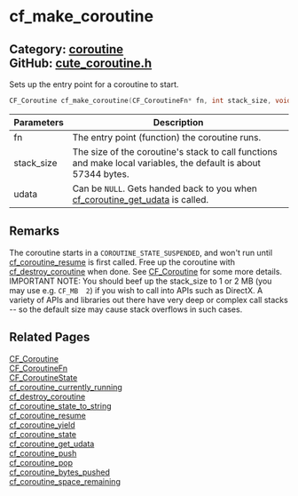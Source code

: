 [](../header.md ':include')

# cf_make_coroutine

Category: [coroutine](/api_reference?id=coroutine)  
GitHub: [cute_coroutine.h](https://github.com/RandyGaul/cute_framework/blob/master/include/cute_coroutine.h)  
---

Sets up the entry point for a coroutine to start.

```cpp
CF_Coroutine cf_make_coroutine(CF_CoroutineFn* fn, int stack_size, void* udata);
```

Parameters | Description
--- | ---
fn | The entry point (function) the coroutine runs.
stack_size | The size of the coroutine's stack to call functions and make local variables, the default is about 57344 bytes.
udata | Can be `NULL`. Gets handed back to you when [cf_coroutine_get_udata](/coroutine/cf_coroutine_get_udata.md) is called.

## Remarks

The coroutine starts in a `COROUTINE_STATE_SUSPENDED`, and won't run until [cf_coroutine_resume](/coroutine/cf_coroutine_resume.md) is first called. Free up the
coroutine with [cf_destroy_coroutine](/coroutine/cf_destroy_coroutine.md) when done. See [CF_Coroutine](/coroutine/cf_coroutine.md) for some more details. IMPORTANT NOTE: You should beef
up the stack_size to 1 or 2 MB (you may use e.g. `CF_MB  2`) if you wish to call into APIs such as DirectX. A variety of APIs
and libraries out there have very deep or complex call stacks -- so the default size may cause stack overflows in such cases.

## Related Pages

[CF_Coroutine](/coroutine/cf_coroutine.md)  
[CF_CoroutineFn](/coroutine/cf_coroutinefn.md)  
[CF_CoroutineState](/coroutine/cf_coroutinestate.md)  
[cf_coroutine_currently_running](/coroutine/cf_coroutine_currently_running.md)  
[cf_destroy_coroutine](/coroutine/cf_destroy_coroutine.md)  
[cf_coroutine_state_to_string](/coroutine/cf_coroutine_state_to_string.md)  
[cf_coroutine_resume](/coroutine/cf_coroutine_resume.md)  
[cf_coroutine_yield](/coroutine/cf_coroutine_yield.md)  
[cf_coroutine_state](/coroutine/cf_coroutine_state.md)  
[cf_coroutine_get_udata](/coroutine/cf_coroutine_get_udata.md)  
[cf_coroutine_push](/coroutine/cf_coroutine_push.md)  
[cf_coroutine_pop](/coroutine/cf_coroutine_pop.md)  
[cf_coroutine_bytes_pushed](/coroutine/cf_coroutine_bytes_pushed.md)  
[cf_coroutine_space_remaining](/coroutine/cf_coroutine_space_remaining.md)  
